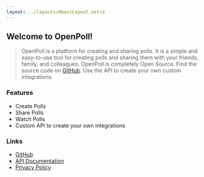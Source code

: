 ```yaml
---
layout: ../layouts/AboutLayout.astro
---
```


## Welcome to OpenPoll!
> OpenPoll is a platform for creating and sharing polls. It is a simple and easy-to-use tool for creating polls and sharing them with your friends, family, and colleagues. OpenPoll is completely Open Source. Find the source code on [GitHub](https://github.com/julianfbeck/openpoll.app). Use the API to create your own custom integrations.

### Features

- Create Polls
- Share Polls
- Watch Polls
- Custom API to create your own integrations

### Links

- [GitHub](https://github.com/julianfbeck/openpoll.app)
- [API Documentation](https://openpoll.julianbeck.com/documentation)
- [Privacy Policy](https://openpoll.julianbeck.com/privacy-policy)
